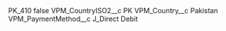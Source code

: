 <?xml version="1.0" encoding="UTF-8"?>
<CustomMetadata xmlns="http://soap.sforce.com/2006/04/metadata" xmlns:xsi="http://www.w3.org/2001/XMLSchema-instance" xmlns:xsd="http://www.w3.org/2001/XMLSchema">
    <label>PK_410</label>
    <protected>false</protected>
    <values>
        <field>VPM_CountryISO2__c</field>
        <value xsi:type="xsd:string">PK</value>
    </values>
    <values>
        <field>VPM_Country__c</field>
        <value xsi:type="xsd:string">Pakistan</value>
    </values>
    <values>
        <field>VPM_PaymentMethod__c</field>
        <value xsi:type="xsd:string">J_Direct Debit</value>
    </values>
</CustomMetadata>
